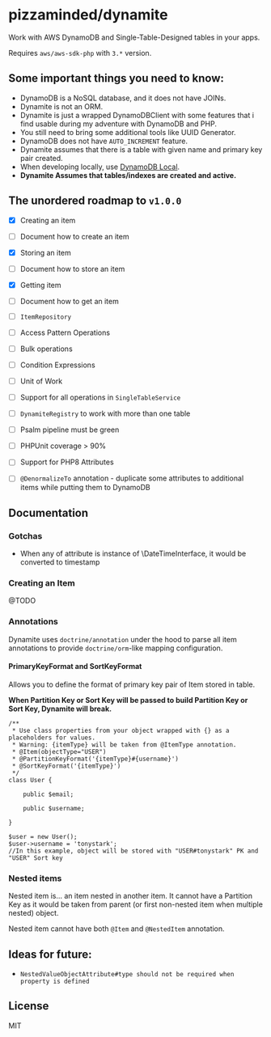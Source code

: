 # pizzaminded/dynamite

Work with AWS DynamoDB and Single-Table-Designed tables in your apps.

Requires `aws/aws-sdk-php` with `3.*` version. 

## Some important things you need to know:

- DynamoDB is a NoSQL database, and it does not have JOINs. 
- Dynamite is not an ORM. 
- Dynamite is just a wrapped DynamoDBClient with some features that i find usable during my adventure with DynamoDB and PHP. 
- You still need to bring some additional tools like UUID Generator.
- DynamoDB does not have `AUTO_INCREMENT` feature. 
- Dynamite assumes that there is a table with given name and primary key pair created. 
- When developing locally, use [DynamoDB Local](https://docs.aws.amazon.com/amazondynamodb/latest/developerguide/DynamoDBLocal.html).
- **Dynamite Assumes that tables/indexes are created and active.**


## The unordered roadmap to `v1.0.0`
- [x] Creating an item
- [ ] Document how to create an item
- [x] Storing an item
- [ ] Document how to store an item
- [x] Getting item
- [ ] Document how to get an item
- [ ] `ItemRepository`
- [ ] Access Pattern Operations
- [ ] Bulk operations
- [ ] Condition Expressions
- [ ] Unit of Work
- [ ] Support for all operations in `SingleTableService`
- [ ] `DynamiteRegistry` to work with more than one table
- [ ] Psalm pipeline must be green
- [ ] PHPUnit coverage > 90%
- [ ] Support for PHP8 Attributes 
- [ ] `@DenormalizeTo` annotation - duplicate some attributes to additional items while putting them to DynamoDB



## Documentation


### Gotchas
- When any of attribute is instance of \DateTimeInterface, it would be converted to timestamp

### Creating an Item

@TODO

### Annotations

Dynamite uses `doctrine/annotation` under the hood to parse all item annotations to provide `doctrine/orm`-like mapping configuration.

#### PrimaryKeyFormat and SortKeyFormat 

Allows you to define the format of primary key pair of Item stored in table.

**When Partition Key or Sort Key will be passed to build Partition Key or Sort Key, Dynamite will break.**

```
/**
 * Use class properties from your object wrapped with {} as a placeholders for values.
 * Warning: {itemType} will be taken from @ItemType annotation.
 * @Item(objectType="USER")
 * @PartitionKeyFormat('{itemType}#{username}')
 * @SortKeyFormat('{itemType}')
 */
class User {
    
    public $email;
    
    public $username;

}

$user = new User();
$user->username = 'tonystark';
//In this example, object will be stored with "USER#tonystark" PK and "USER" Sort key
```


### Nested items

Nested item is... an item nested in another item. It cannot have a Partition Key as it would be taken from parent (or first
non-nested item when multiple nested) object. 

Nested item cannot have both `@Item` and `@NestedItem` annotation.


## Ideas for future:
- `NestedValueObjectAttribute#type should not be required when property is defined`

## License 

MIT
